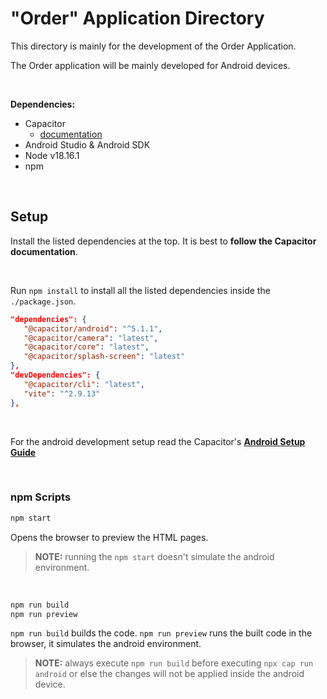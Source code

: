 # "Order" Application Directory

This directory is mainly for the development of the Order Application.

The Order application will be mainly developed for Android devices.

<br>

**Dependencies:**
* Capacitor
   * [documentation](https://capacitorjs.com/docs/)
* Android Studio & Android SDK
* Node v18.16.1
* npm

<br>

## Setup

Install the listed dependencies at the top. It is best to **follow the Capacitor documentation**.

<br>

Run ```npm install``` to install all the listed dependencies inside the ```./package.json```.

```json
"dependencies": {
   "@capacitor/android": "^5.1.1",
   "@capacitor/camera": "latest",
   "@capacitor/core": "latest",
   "@capacitor/splash-screen": "latest"
},
"devDependencies": {
   "@capacitor/cli": "latest",
   "vite": "^2.9.13"
},
```
<br>

For the android development setup read the Capacitor's [**Android Setup Guide**](https://capacitorjs.com/docs/android)

<br>

### npm Scripts

```bash
npm start
```
Opens the browser to preview the HTML pages.

> **NOTE:** running the ```npm start``` doesn't simulate the android environment.

<br>

```bash
npm run build
npm run preview
```
```npm run build``` builds the code. ```npm run preview``` runs the built code in the
browser, it simulates the android environment.

> **NOTE:** always execute ```npm run build``` before executing ```npx cap run android``` or
else the changes will not be applied inside the android device.


